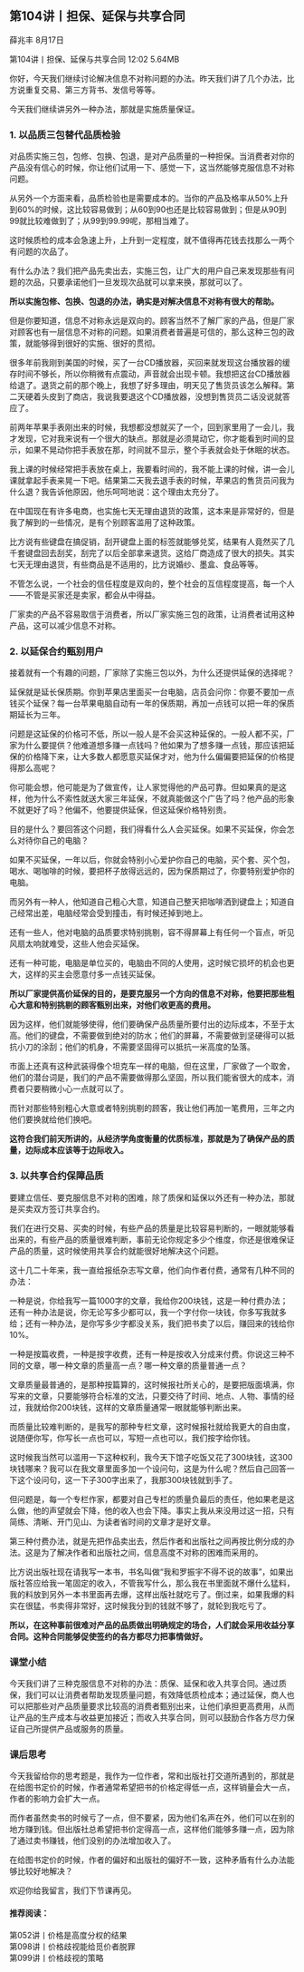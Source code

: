 

## 第104讲丨担保、延保与共享合同


薛兆丰
8月17日


第104讲丨担保、延保与共享合同
12:02 5.64MB


你好，今天我们继续讨论解决信息不对称问题的办法。昨天我们讲了几个办法，比方说重复交易、第三方背书、发信号等等。

今天我们继续讲另外一种办法，那就是实施质量保证。

### 1. 以品质三包替代品质检验

对品质实施三包，包修、包换、包退，是对产品质量的一种担保。当消费者对你的产品没有信心的时候，你让他们试用一下、感觉一下，这当然能够克服信息不对称问题。

从另外一个方面来看，品质检验也是需要成本的。当你的产品及格率从50%上升到60%的时候，这比较容易做到；从60到90也还是比较容易做到；但是从90到99就比较难做到了；从99到99.99呢，那相当难了。

这时候质检的成本会急速上升，上升到一定程度，就不值得再花钱去找那么一两个有问题的次品了。

有什么办法？我们把产品先卖出去，实施三包，让广大的用户自己来发现那些有问题的次品，只要承诺他们一旦发现次品就可以拿来换，那就可以了。

**所以实施包修、包换、包退的办法，确实是对解决信息不对称有很大的帮助。**

但是你要知道，信息不对称永远是双向的。顾客当然不了解厂家的产品，但是厂家对顾客也有一层信息不对称的问题。如果消费者普遍是可信的，那么这种三包的政策，就能够得到很好的实施、很好的贯彻。

很多年前我刚到美国的时候，买了一台CD播放器，买回来就发现这台播放器的缓存时间不够长，所以你稍微有点震动，声音就会出现卡顿。我想把这台CD播放器给退了。退货之前的那个晚上，我想了好多理由，明天见了售货员该怎么解释。第二天硬着头皮到了商店，我说我要退这个CD播放器，没想到售货员二话没说就答应了。

前两年苹果手表刚出来的时候，我想都没想就买了一个，回到家里用了一会儿，我才发现，它对我来说有一个很大的缺点。那就是必须晃动它，你才能看到时间的显示，如果不晃动你把手表放在那，时间就不显示，整个手表就会处于休眠的状态。

我上课的时候经常把手表放在桌上，我要看时间的，我不能上课的时候，讲一会儿课就拿起手表来晃一下吧。结果第二天我去退手表的时候，苹果店的售货员问我为什么退？我告诉他原因，他乐呵呵地说：这个理由太充分了。

在中国现在有许多电商，也实施七天无理由退货的政策，这本来是非常好的，但是我了解到的一些情况，是有个别顾客滥用了这种政策。

比方说有些键盘在搞促销，刮开键盘上面的标签就能够兑奖，结果有人竟然买了几千套键盘回去刮奖，刮完了以后全部拿来退货。这给厂商造成了很大的损失。其实七天无理由退货，有些商品是不适用的，比方说婚纱、墨盒、食品等等。

不管怎么说，一个社会的信任程度是双向的，整个社会的互信程度提高，每一个人——不管是买家还是卖家，都会从中得益。

厂家卖的产品不容易取信于消费者，所以厂家实施三包的政策，让消费者试用这种产品，这可以减少信息不对称。


### 2. 以延保合约甄别用户

接着就有一个有趣的问题，厂家除了实施三包以外，为什么还提供延保的选择呢？

延保就是延长保质期。你到苹果店里面买一台电脑，店员会问你：你要不要加一点钱买个延保？每一台苹果电脑自动有一年的保质期，再加一点钱可以把一年的保质期延长为三年。

问题是这延保的价格可不低，所以一般人是不会买这种延保的。一般人都不买，厂家为什么要提供？他难道想多赚一点钱吗？他如果为了想多赚一点钱，那应该把延保的价格降下来，让大多数人都愿意买延保才对，他为什么偏偏要把延保的价格提得那么高呢？

你可能会想，他可能是为了做宣传，让人家觉得他的产品可靠。但如果真的是这样，他为什么不索性就送大家三年延保，不就真能做这个广告了吗？他产品的形象不就更好了吗？他偏不，他要提供延保，但这延保价格特别贵。

目的是什么？要回答这个问题，我们得看什么人会买延保。如果不买延保，你会怎么对待你自己的电脑？

如果不买延保，一年以后，你就会特别小心爱护你自己的电脑，买个套、买个包，喝水、喝咖啡的时候，要把杯子放得远远的，因为保质期过了，你要特别爱护你的电脑。

而另外有一种人，他知道自己粗心大意，知道自己整天把咖啡洒到键盘上；知道自己经常出差，电脑经常会受到撞击，有时候还掉到地上。

还有一些人，他对电脑的品质要求特别挑剔，容不得屏幕上有任何一个盲点，听见风扇太响就难受，这些人他会买延保。

还有一种可能，电脑是单位买的，电脑由不同的人使用，这时候它损坏的机会也更大，这样的买主会愿意付多一点钱买延保。

**所以厂家提供高价延保的目的，是要克服另一个方向的信息不对称，他要把那些粗心大意和特别挑剔的顾客甄别出来，对他们收更高的费用。**

因为这样，他们就能够使得，他们要确保产品质量所要付出的边际成本，不至于太高。他们的键盘，不需要做到绝对的防水；他们的屏幕，不需要做到坚硬得可以抵抗小刀的涂刮；他们的机身，不需要坚固得可以抵抗一米高度的坠落。

市面上还真有这种武装得像个坦克车一样的电脑，但在这里，厂家做了一个取舍，他们的潜台词是，我们的产品不需要做得那么坚固，所以我们能省很大的成本，消费者只要稍微小心一点就可以了。

而针对那些特别粗心大意或者特别挑剔的顾客，我让他们再加一笔费用，三年之内他们要换就给他们换吧。

**这符合我们前天所讲的，从经济学角度衡量的优质标准，那就是为了确保产品的质量，边际成本应该等于边际收入。**

### 3. 以共享合约保障品质

要建立信任、要克服信息不对称的困难，除了质保和延保以外还有一种办法，那就是买卖双方签订共享合约。

我们在进行交易、买卖的时候，有些产品的质量是比较容易判断的，一眼就能够看出来的，有些产品的质量很难判断，事前无论你规定多少个维度，你还是很难保证产品的质量，这时候使用共享合约就能很好地解决这个问题。

这十几二十年来，我一直给报纸杂志写文章，他们向作者付费，通常有几种不同的办法：

一种是说，你给我写一篇1000字的文章，我给你200块钱，这是一种付费办法；还有一种办法是说，你无论写多少都可以，我一个字付你一块钱，你多写我就多给；还有一种办法，是你写多少字都没关系，我们把书卖了以后，赚回来的钱给你10%。

一种是按篇收费，一种是按字收费，还有一种是按收入分成来付费。你说这三种不同的文章，哪一种文章的质量高一点？哪一种文章的质量普通一点？

文章质量最普通的，是那种按篇算的，这时候报社所关心的，是要把版面填满，你写来的文章，只要能够符合标准的文法，只要交待了时间、地点、人物、事情的经过，我就给你200块钱，这样的文章质量通常一眼就能够判断出来。

而质量比较难判断的，是我写的那种专栏文章，这时候报社就给我更大的自由度，说随便你写，你写长一点也可以，写短一点也可以，我们按字给你钱。

这时候我当然可以滥用一下这种权利，我今天下馆子吃饭又花了300块钱，这300块钱哪来？我可以在我文章里面多加一个设问句，这是为什么呢？然后自己回答一下这个设问句，这一下子300字出来了，我那300块钱就到手了。

但问题是，每一个专栏作家，都要对自己专栏的质量负最后的责任，他如果老是这么做，他的声望就会下降，他的收入也会下降。事实上我从来没用过这一招，只有简练、清晰、开门见山、为读者省时间的文章才是好文章。

第三种付费办法，就是先把作品卖出去，然后作者和出版社之间再按比例分成的办法。这是为了解决作者和出版社之间，信息高度不对称的困难而采用的。

比方说出版社现在请我写一本书，书名叫做“我和罗振宇不得不说的故事”，如果出版社答应给我一笔固定的收入，不管我写什么，那么我在书里面就不爆什么猛料，我的料放到另外一本书里面再去爆，这样出版社就吃亏了。倒过来，如果我爆的料实在很猛，书卖得非常好，这时候我分到的钱就不够了，就轮到我吃亏了。

**所以，在这种事前很难对产品的品质做出明确规定的场合，人们就会采用收益分享合同。这种合同能够促使签约的各方都尽力把事情做好。**

### 课堂小结

今天我们讲了三种克服信息不对称的办法：质保、延保和收入共享合同。通过质保，我们可以让消费者帮助发现质量问题，有效降低质检成本；通过延保，商人也可以把那些对产品质量要求比较高的消费者甄别出来，让他们承担更高费用，从而让产品的生产成本与收益更加接近；而收入共享合同，则可以鼓励合作各方尽力保证自己所提供产品或服务的质量。

### 课后思考

今天我留给你的思考题是，我作为一位作者，常和出版社打交道所遇到的，那就是在给图书定价的时候，作者通常希望把书的价格定得低一点，这样销量会大一点，作者的影响力会扩大一点。

而作者虽然卖书的时候亏了一点，但不要紧，因为他们名声在外，他们可以在别的地方赚到钱。但出版社总希望把书价定得高一点，这样他们能够多赚一点，因为除了通过卖书赚钱，他们没别的办法增加收入了。

在给图书定价的时候，作者的偏好和出版社的偏好不一致，这种矛盾有什么办法能够比较好地解决？

欢迎你给我留言，我们下节课再见。

#### 推荐阅读：
第052讲丨价格是高度分权的结果  
第098讲丨价格歧视能给觅价者脱罪  
第099讲丨价格歧视的策略  

